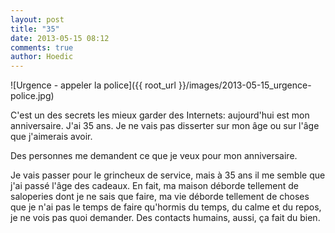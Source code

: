 ```yaml
---
layout: post
title: "35"
date: 2013-05-15 08:12
comments: true
author: Hoedic
---
```


![Urgence - appeler la police]({{ root_url }}/images/2013-05-15_urgence-police.jpg)

C'est un des secrets les mieux garder des Internets: aujourd'hui est mon anniversaire. J'ai 35 ans. Je ne vais pas disserter sur mon âge ou sur l'âge que j'aimerais avoir.

Des personnes me demandent ce que je veux pour mon anniversaire.

Je vais passer pour le grincheux de service, mais à 35 ans il me semble que j'ai passé l'âge des cadeaux. En fait, ma maison déborde tellement de saloperies dont je ne sais que faire, ma vie déborde tellement de choses que je n'ai pas le temps de faire qu'hormis du temps, du calme et du repos, je ne vois pas quoi demander. Des contacts humains, aussi, ça fait du bien.